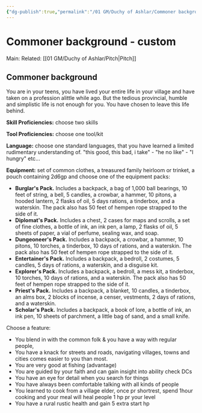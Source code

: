 ```yaml
---
{"dg-publish":true,"permalink":"/01 GM/Duchy of Ashlar/Commoner background - custom/"}
---
```


# Commoner background - custom
Main:
Related: [[01 GM/Duchy of Ashlar/Pitch\|Pitch]]

## Commoner background 
You are in your teens, you have lived your entire life in your village and have taken on a profession alittle while ago. But the tedious provincial, humble and simplistic life is not enough for you. You have chosen to leave this life behind. 

**Skill Proficiencies:** choose two  skills</br>

**Tool Proficiencies:** choose one tool/kit </br>

**Language:** choose one standard languages, that you have learned a limited rudimentary understanding of. "this good, this bad, i take" - "he no like" - "I hungry" etc... </br>

**Equipment:** set of common clothes, a treasured family heirloom or trinket, a pouch containing 2d6gp and choose one of the equipment packs: 

- **Burglar's Pack.** Includes a backpack, a bag of 1,000 ball bearings, 10 feet of string, a bell, 5 candles, a crowbar, a hammer, 10 pitons, a hooded lantern, 2 flasks of oil, 5 days rations, a tinderbox, and a waterskin. The pack also has 50 feet of hempen rope strapped to the side of it.
- **Diplomat's Pack.** Includes a chest, 2 cases for maps and scrolls, a set of fine clothes, a bottle of ink, an ink pen, a lamp, 2 flasks of oil, 5 sheets of paper, a vial of perfume, sealing wax, and soap.
- **Dungeoneer's Pack.** Includes a backpack, a crowbar, a hammer, 10 pitons, 10 torches, a tinderbox, 10 days of rations, and a waterskin. The pack also has 50 feet of hempen rope strapped to the side of it.
- **Entertainer's Pack.** Includes a backpack, a bedroll, 2 costumes, 5 candles, 5 days of rations, a waterskin, and a disguise kit.
- **Explorer's Pack.** Includes a backpack, a bedroll, a mess kit, a tinderbox, 10 torches, 10 days of rations, and a waterskin. The pack also has 50 feet of hempen rope strapped to the side of it.
- **Priest's Pack.** Includes a backpack, a blanket, 10 candles, a tinderbox, an alms box, 2 blocks of incense, a censer, vestments, 2 days of rations, and a waterskin.
- **Scholar's Pack.** Includes a backpack, a book of lore, a bottle of ink, an ink pen, 10 sheets of parchment, a little bag of sand, and a small knife.

Choose a feature: 

- You blend in with the common folk & you have a way with regular people, 
- You have a knack for streets and roads, navigating villages, towns and cities comes easier to you than most. 
- You are very good at fishing (advantage)
- You are guided by your faith and can gain insight into ability check DCs
- You have an eye for detail when you search for things 
- You have always been comfortable talking with all kinds of people 
- You learned to cook from a village elder, once pr shortrest, spend 1hour cooking and your meal will heal people 1 hp pr your level 
- You have a rural rustic health and gain 5 extra start hp